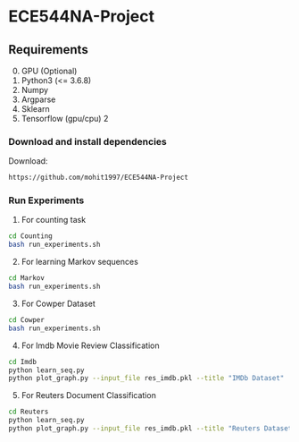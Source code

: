 # ECE544NA-Project


## Requirements
0. GPU (Optional)
1. Python3 (<= 3.6.8)
2. Numpy
3. Argparse
4. Sklearn
5. Tensorflow (gpu/cpu) 2


### Download and install dependencies
Download:
```bash
https://github.com/mohit1997/ECE544NA-Project
```

### Run Experiments
1. For counting task
```bash
cd Counting
bash run_experiments.sh
```

2. For learning Markov sequences
```bash
cd Markov
bash run_experiments.sh
```

3. For Cowper Dataset
```bash
cd Cowper
bash run_experiments.sh
```

4. For Imdb Movie Review Classification
```bash
cd Imdb
python learn_seq.py
python plot_graph.py --input_file res_imdb.pkl --title "IMDb Dataset"
```

5. For Reuters Document Classification
```bash
cd Reuters
python learn_seq.py
python plot_graph.py --input_file res_imdb.pkl --title "Reuters Dataset"
```

